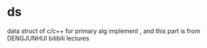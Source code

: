 # ds
data struct of c/c++ for primary alg implement , and this part is from DENGJUNHUI bilibili lectures
